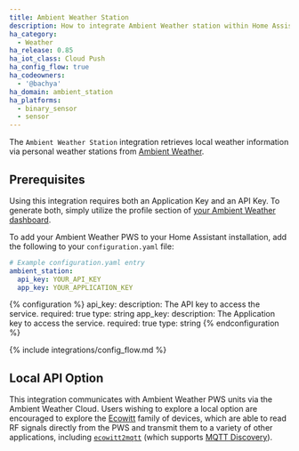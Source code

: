 ```yaml
---
title: Ambient Weather Station
description: How to integrate Ambient Weather station within Home Assistant.
ha_category:
  - Weather
ha_release: 0.85
ha_iot_class: Cloud Push
ha_config_flow: true
ha_codeowners:
  - '@bachya'
ha_domain: ambient_station
ha_platforms:
  - binary_sensor
  - sensor
---
```


The `Ambient Weather Station` integration retrieves local weather information
via personal weather stations from [Ambient Weather](https://ambientweather.net).

## Prerequisites

Using this integration requires both an Application Key and an API Key. To
generate both, simply utilize the profile section of
[your Ambient Weather dashboard](https://dashboard.ambientweather.net).

To add your Ambient Weather PWS to your Home Assistant installation, add the
following to your `configuration.yaml` file:

```yaml
# Example configuration.yaml entry
ambient_station:
  api_key: YOUR_API_KEY
  app_key: YOUR_APPLICATION_KEY
```

{% configuration %}
api_key:
  description: The API key to access the service.
  required: true
  type: string
app_key:
  description: The Application key to access the service.
  required: true
  type: string
{% endconfiguration %}

{% include integrations/config_flow.md %}

## Local API Option

This integration communicates with Ambient Weather PWS units via the Ambient Weather
Cloud. Users wishing to explore a local option are encouraged to explore the
[Ecowitt](https://www.ecowitt.com) family of devices, which are able to read RF signals
directly from the PWS and transmit them to a variety of other applications, including
[`ecowitt2mqtt`](https://github.com/bachya/ecowitt2mqtt) (which supports
[MQTT Discovery](/docs/mqtt/discovery)).
